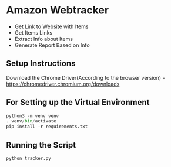 # Amazon Webtracker

- Get Link to Website with Items
- Get Items Links
- Extract Info about Items
- Generate Report Based on Info

## Setup Instructions

Download the Chrome Driver(According to the browser version)  - https://chromedriver.chromium.org/downloads


## For Setting up the Virtual Environment
```python
python3 -m venv venv
. venv/bin/activate
pip install -r requirements.txt
```
## Running the Script

```python
python tracker.py
```
